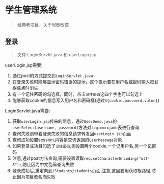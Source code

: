 # 学生管理系统

> 经典老项目，关于增删改查

## 登录

> 文件:LoginServlet.java 和 userLogin.jsp

userLogin.jsp需要:

1. 通过post的方式提交到`LoginServlet.java`
2. 在登录失败时能够显示密码错误的提示，这个提示要在用户名或密码输入框获得焦点时消失
3. 有一个记住密码的勾选框，同时，点击`记住密码`这四个字也可以勾选上
4. 能够获取cookie的信息写入用户名和密码框(通过`${cookie.password.value}`)

LoginServlet.java需要:

1. 获取`userLogin.jsp`传来的信息，通过`UserDemo.java`的`userSelect(username, password)`方法对`loginmixjade`表进行查询
2. 查询失败则带着登录失败的信息请求转发回`userLogin.jsp`页面
3. 查询成功设置session,内容是查询返回的`UserMessage`对象
4. 如果登录成功且勾选了`记住密码`,则设置两个cookie,一个记用户名,另一个记密码
5. 注意,通过post方法查询,需要设置读取`req.setCharacterEncoding("utf-8");`,防止因为中文乱码查询失败
6. 登录成功后,重定向到`/Students/students`页面,注意,这里要用获取根路径,防止因为项目改名而失败